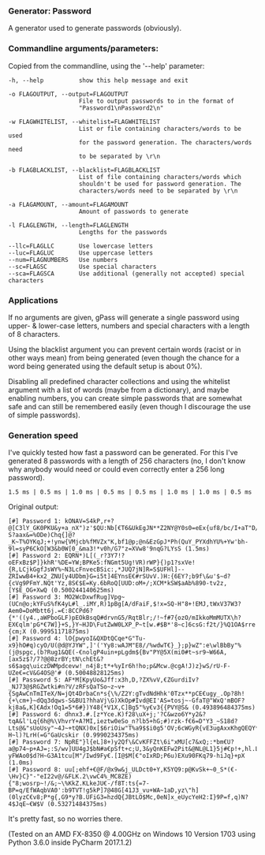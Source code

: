### Generator: Password

A generator used to generate passwords (obviously).

### Commandline arguments/parameters:
Copied from the commandline, using the '--help' parameter:

    -h, --help          show this help message and exit
    
    -o FLAGOUTPUT, --output=FLAGOUTPUT
                        File to output passwords to in the format of
                        "Password1\nPassword2\n"
                        
    -w FLAGWHITELIST, --whitelist=FLAGWHITELIST
                        List or file containing characters/words to be used
                        for the password generation. The characters/words need
                        to be separated by \r\n
                        
    -b FLAGBLACKLIST, --blacklist=FLAGBLACKLIST
                        List of file containing characters/words which
                        shouldn't be used for password generation. The
                        characters/words need to be separated by \r\n
                        
    -a FLAGAMOUNT, --amount=FLAGAMOUNT 
                        Amount of passwords to generate
                        
    -l FLAGLENGTH, --length=FLAGLENGTH 
                        Lengths for the passwords
                        
    --llc=FLAGLLC       Use lowercase letters
    --luc=FLAGLUC       Use uppercase letters
    --num=FLAGNUMBERS   Use numbers
    --sc=FLAGSC         Use special characters
    --sca=FLAGSCA       Use additional (generally not accepted) special characters
    
### Applications
If no arguments are given, gPass will generate a single password using upper- & lower-case letters, numbers and special characters with a length of 8 characters.

Using the blacklist argument you can prevent certain words (racist or in other ways mean) from being generated (even though the chance for a word being generated using the default setup is about 0%).

Disabling all predefined character collections and using the whitelist argument with a list of words (maybe from a dictionary), and maybe enabling numbers, you can create simple passwords that are somewhat safe and can still be remembered easily (even though I discourage the use of simple passwords). 

### Generation speed
I've quickly tested how fast a password can be generated. For this I've generated 8 passwords with a length of 256 characters (no, I don't know why anybody would need or could even correctly enter a 256 long password). 
 
    1.5 ms | 0.5 ms | 1.0 ms | 0.5 ms | 0.5 ms | 1.0 ms | 1.0 ms | 0.5 ms  

Original output:  

    [#] Password 1: kONAV=S4kP,r+?@[C3lY_GK0PKU&y+a_nX")z'$QU:Nb[€T6&UkEgJN**Z2NY@Y0s0=eEx{uf8/bc/I+aT"D/pX9YMP5Iti26ubm}$twuS4FACB6x9&1}m=?S?aax&=%ODe)Chq{]@?_K~T%OYKqJ;+!ynw{VMjcb%fMVZx"K,bf1@p;@n&EzGpJ*Ph(QuY_PYXdhYU%+Yw'bh-9l=syP6CkO[W3&b0W[0_&ma3!*v0h/G7"z=XVw8'9nqG?LYsS (1.5ms)
    [#] Password 2: EQRN*)L[(_r?3Y7!?oEFxBz$P]}khR'%DE=YW;BPKe5:fNGmt5Ug!VR)rWP}{)p1?sxVe!{R,LCjkGgfJsWY%~N3LcFnvecBSic:,*JUQ7jN]R=S$UFHl]--ZRIwwB4+kx2_ZNU[y4UDbm}G=i5t]4EYnsE€#rSUvV.)H:{6EY?;b9f\&u'$~d?{cVg9PFmY.NQt'Yz,8S€$E=Ky.6bRoQ[UUD:oM+/;XCM*kSW$aAb%890-tv2z,[Y$E_OG+XwQ (0.500244140625ms)
    [#] Password 3: MO2WcDxwfRug]Vpg~(UCn@o;kYFuS%fK4yL#l_.iMY,R)1pBg[A/dFaiF,$!x=SQ-H"8+!EMJ,tWxV37W3?Aem0=DoMbtt6j.=€:8CCPd6?{*'((y4.,aWPboGLF)pEOkBsqQ#drvnG5/RqtBlr;/!~f#7{ozO/mIkkoMmMUTX\h?EX€qlm'pG*€7W]}+S,}Y~HJD\FutZwW0LXP_P~t[w.#$B*'8~c]6csG:f2t/}%Q1OA$rre'fl'w3.*{cm;X (0.99951171875ms)
    [#] Password 4: lO{pwyoI&QXDtQCqe*G"Tu-x9}hO#q)cyO/U(@d@YJYW",]'('Yy8:wAJM"E8//%wdwT€}_};p}wZ":e\wlBbBy"%(j@spgc,(b?Rug1&QE(-€nolgP4uin+pLgdm${Bv"PY@5X(mi0#t~sr9~W66A,[ax5z$?/7?@@8zrBY;tN\chEt&?s6$agq\uiczDWMpdcevw!_n4j8;t*+%yIr6h!ho;p&Mcw.@cgA!J)z}wS/rU-F-UZe€=cV&G4OS@'# (0.50048828125ms)
    [#] Password 5: AF*M[KpyUo&Jff:x3h,D,?ZX%vV,€ZGurdiIv?_NJ73@$RGZwtki#n?V/zRFsQaTSo~z~v+{SgAwCnTmITeX/N=jQt4DrbaCn*s{\%/Z2Y:gTvdNdHhk'0Tzx**pCE€ugy_.Op?8h!{+\cm+}~dQq3dqws-S&BU1?hhaVj\G)XkOp#Ivd@EI'AS=tosj~-GfaT@"WxQ'mBOF?kj8a&,K]€Adx!Oq1=5*6#})Y48{*V1X,C]Bg5"%y€v3{{PVY@S& (0.493896484375ms)
    [#] Password 6: dhnx3.#.[z*Yce.K)f28\uX+j;'?C&wzo6Y*y2&?tqA&l'Lq{6h@%\VhvrY+A?MI,ieztw0eSo_n?lb5+hG;#)rzk-f€6=D"Y3_~S18d?Lts@&"sUoUsy"~4J~+tQNX)0x[$6riOiw"T%a9$$i0g5'OV;6cWGyR{vE3ugAxxKhgQEQY*AvTVcnAP%ea:5Q$$maIY]v%++8kMWaErrEeT(F5o!SI8ZbU.qS[ln0/Zk]8-H~l)?LrH(=G"GaUcskir (0.9990234375ms)
    [#] Password 7: NpRE"}l{eL]8+)y2Qf\&CvKFFZt\6i"xMU[c7&xQ;:*bm€U?a@p74~p+AJ=;:S/wv]UU4gJ$bN#a€pSft+c;U,3&yQnKEFw2Pit&@NL@L1}5j#€p!+,hl.L"}B=eExbxwQW:;EptQ:1S(lcYa8cNR35Yd:8Om)@e&gi'dBubs{qgXjD%%/4%#/)T7OiV?yFWAo0$d?H~G3A1tcu[M"/Iwd9Fy€.[I@$M[€"oIxRD;P6u)EXu90FKq79-hiJq}+pX (1.0ms)
    [#] Password 8: uu[;ehf+€@F/@x9w&j_ULDct0+Y,K5YQ9:p@KvSk+~0_S*(€-\Hv}C}"-"eI22v@/&FLK.2\vwC4%_MC8ZE){"8;wosrp~!/&;~\%KkZ.KLkeJU€-/f8T:ts{=7-BP=q/EfWAqbVA0':b9TVT!g5kP]7@48G[41J3_vu+WA~1aD,yz\"h](0lyzC€v8;P*g{,G9*y?B.UFiG3=hzdQ{JBtLO$Mc,0eN]x_eUycYeH2:I}9P=f,q)N?4$JqE~€W$V (0.53271484375ms)
    
It's pretty fast, so no worries there.

(Tested on an AMD FX-8350 @ 4.00GHz on Windows 10 Version 1703 using Python 3.6.0 inside PyCharm 2017.1.2)
